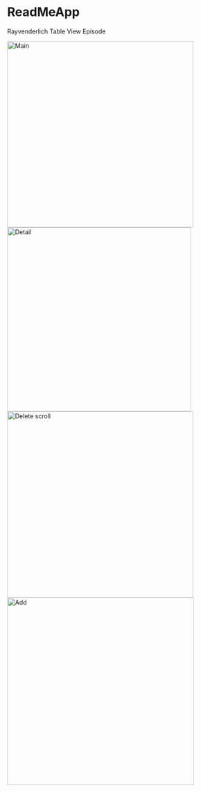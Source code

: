 # ReadMeApp 
Rayvenderlich Table View Episode

<img width="429" alt="Main" src="https://user-images.githubusercontent.com/79324281/217304350-32166ec9-0a73-4926-bcfc-237c14eac517.png">
<img width="424" alt="Detail" src="https://user-images.githubusercontent.com/79324281/217304338-641b2c00-cc6e-4c5f-a722-20dcbe205531.png">
<img width="429" alt="Delete scroll" src="https://user-images.githubusercontent.com/79324281/217304313-58541d5d-6201-45b8-9a1b-70abe0159ace.png">
<img width="431" alt="Add" src="https://user-images.githubusercontent.com/79324281/217304294-66247243-d46e-42bc-92fb-9d6b161fc04e.png">


